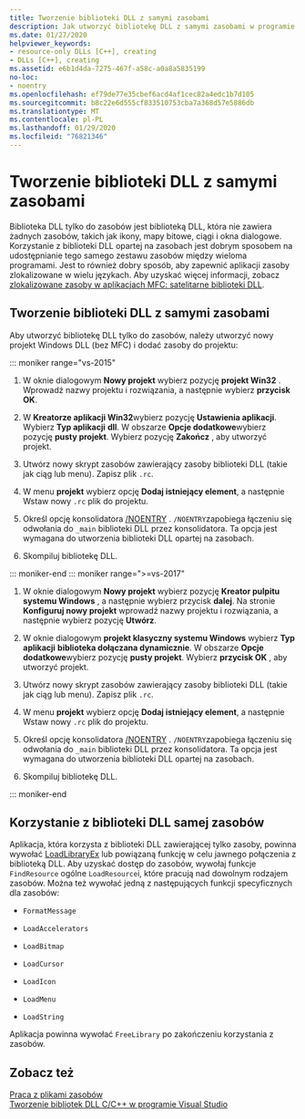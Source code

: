 ```yaml
---
title: Tworzenie biblioteki DLL z samymi zasobami
description: Jak utworzyć bibliotekę DLL z samymi zasobami w programie Visual Studio.
ms.date: 01/27/2020
helpviewer_keywords:
- resource-only DLLs [C++], creating
- DLLs [C++], creating
ms.assetid: e6b1d4da-7275-467f-a58c-a0a8a5835199
no-loc:
- noentry
ms.openlocfilehash: ef79de77e35cbef6acd4af1cec82a4edc1b7d105
ms.sourcegitcommit: b8c22e6d555cf833510753cba7a368d57e5886db
ms.translationtype: MT
ms.contentlocale: pl-PL
ms.lasthandoff: 01/29/2020
ms.locfileid: "76821346"
---
```

# <a name="creating-a-resource-only-dll"></a>Tworzenie biblioteki DLL z samymi zasobami

Biblioteka DLL tylko do zasobów jest biblioteką DLL, która nie zawiera żadnych zasobów, takich jak ikony, mapy bitowe, ciągi i okna dialogowe. Korzystanie z biblioteki DLL opartej na zasobach jest dobrym sposobem na udostępnianie tego samego zestawu zasobów między wieloma programami. Jest to również dobry sposób, aby zapewnić aplikacji zasoby zlokalizowane w wielu językach. Aby uzyskać więcej informacji, zobacz [zlokalizowane zasoby w aplikacjach MFC: satelitarne biblioteki DLL](localized-resources-in-mfc-applications-satellite-dlls.md).

## <a name="create-a-resource-only-dll"></a>Tworzenie biblioteki DLL z samymi zasobami

Aby utworzyć bibliotekę DLL tylko do zasobów, należy utworzyć nowy projekt Windows DLL (bez MFC) i dodać zasoby do projektu:

::: moniker range="vs-2015"

1. W oknie dialogowym **Nowy projekt** wybierz pozycję **projekt Win32** . Wprowadź nazwy projektu i rozwiązania, a następnie wybierz **przycisk OK**.

1. W **Kreatorze aplikacji Win32**wybierz pozycję **Ustawienia aplikacji**. Wybierz **Typ aplikacji** **dll**. W obszarze **Opcje dodatkowe**wybierz pozycję **pusty projekt**. Wybierz pozycję **Zakończ** , aby utworzyć projekt.

1. Utwórz nowy skrypt zasobów zawierający zasoby biblioteki DLL (takie jak ciąg lub menu). Zapisz plik `.rc`.

1. W menu **projekt** wybierz opcję **Dodaj istniejący element**, a następnie Wstaw nowy `.rc` plik do projektu.

1. Określ opcję konsolidatora [/NOENTRY](reference/noentry-no-entry-point.md) . `/NOENTRY`zapobiega łączeniu się odwołania do `_main` biblioteki DLL przez konsolidatora. Ta opcja jest wymagana do utworzenia biblioteki DLL opartej na zasobach.

1. Skompiluj bibliotekę DLL.

::: moniker-end
::: moniker range=">=vs-2017"

1. W oknie dialogowym **Nowy projekt** wybierz pozycję **Kreator pulpitu systemu Windows** , a następnie wybierz przycisk **dalej**. Na stronie **Konfiguruj nowy projekt** wprowadź nazwy projektu i rozwiązania, a następnie wybierz pozycję **Utwórz**.

1. W oknie dialogowym **projekt klasyczny systemu Windows** wybierz **Typ aplikacji** **biblioteka dołączana dynamicznie**. W obszarze **Opcje dodatkowe**wybierz pozycję **pusty projekt**. Wybierz **przycisk OK** , aby utworzyć projekt.

1. Utwórz nowy skrypt zasobów zawierający zasoby biblioteki DLL (takie jak ciąg lub menu). Zapisz plik `.rc`.

1. W menu **projekt** wybierz opcję **Dodaj istniejący element**, a następnie Wstaw nowy `.rc` plik do projektu.

1. Określ opcję konsolidatora [/NOENTRY](reference/noentry-no-entry-point.md) . `/NOENTRY`zapobiega łączeniu się odwołania do `_main` biblioteki DLL przez konsolidatora. Ta opcja jest wymagana do utworzenia biblioteki DLL opartej na zasobach.

1. Skompiluj bibliotekę DLL.

::: moniker-end

## <a name="use-a-resource-only-dll"></a>Korzystanie z biblioteki DLL samej zasobów

Aplikacja, która korzysta z biblioteki DLL zawierającej tylko zasoby, powinna wywołać [LoadLibraryEx](loadlibrary-and-afxloadlibrary.md) lub powiązaną funkcję w celu jawnego połączenia z biblioteką DLL. Aby uzyskać dostęp do zasobów, wywołaj funkcje `FindResource` ogólne `LoadResource`i, które pracują nad dowolnym rodzajem zasobów. Można też wywołać jedną z następujących funkcji specyficznych dla zasobów:

- `FormatMessage`

- `LoadAccelerators`

- `LoadBitmap`

- `LoadCursor`

- `LoadIcon`

- `LoadMenu`

- `LoadString`

Aplikacja powinna wywołać `FreeLibrary` po zakończeniu korzystania z zasobów.

## <a name="see-also"></a>Zobacz też

[Praca z plikami zasobów](../windows/working-with-resource-files.md)\
[Tworzenie bibliotek DLL C/C++ w programie Visual Studio](dlls-in-visual-cpp.md)
